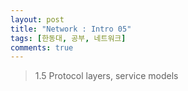 ```yaml
---
layout: post
title: "Network : Intro 05"
tags: [한동대, 공부, 네트워크]
comments: true
---
```


> 1.5 Protocol layers, service models  


